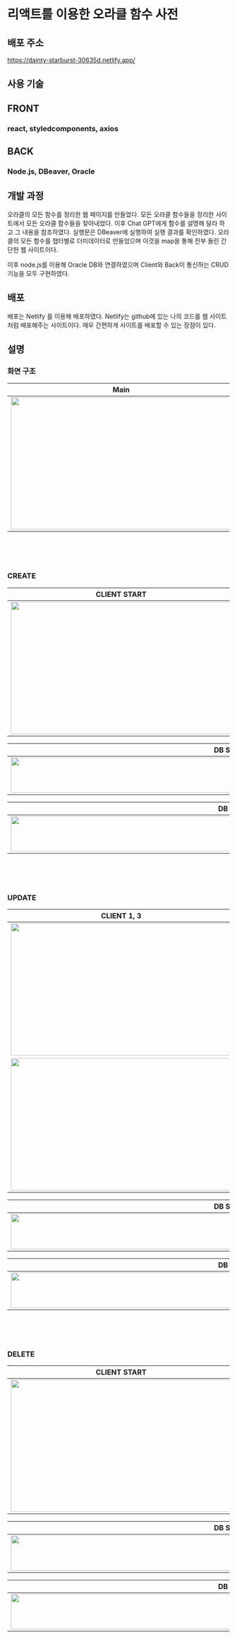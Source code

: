 # 리액트를 이용한 오라클 함수 사전

## 배포 주소
https://dainty-starburst-30635d.netlify.app/


## 사용 기술
## FRONT
### react, styledcomponents, axios
## BACK
### Node.js, DBeaver, Oracle

## 개발 과정
오라클의 모든 함수를 정리한 웹 페이지를 만들었다. 모든 오라클 함수들을 정리한 사이트에서 모든 오라클 함수들을 찾아내었다. 이후 Chat GPT에게 함수를 설명해 달라 하고 그 내용을 참조하였다. 
실행문은 DBeaver에 실행하여 실행 결과를 확인하였다. 오라클의 모든 함수를 챕터별로 더미데이터로 만들었으며 이것을 map을 통해 전부 돌린 간단한 웹 사이트이다.

이후 node.js를 이용해 Oracle DB와 연결하였으며 Client와 Back이 통신하는 CRUD 기능을 모두 구현하였다.

## 배포
배포는 Netlify 를 이용해 배포하였다.
Netlify는 github에 있는 나의 코드를 웹 사이트 처럼 배포해주는 사이트이다. 매우 간편하게 사이트를 배포할 수 있는 장점이 있다.

## 설명
### 화면 구조

|Main|Contents|
|---|---|
|<img src="https://velog.velcdn.com/images/codemodel6/post/9c13b97e-4e3f-48c7-8c54-311b50bfdbaf/image.png" width="500" height="300">|<img src="https://velog.velcdn.com/images/codemodel6/post/b18cd3df-74d1-444f-bc24-9640f368bbe0/image.png" width="500" height="300">|


<br/><br/><br/>

### CREATE
|CLIENT START|CLIENT END|
|---|---|
|<img src="https://github.com/codemodel6/OracleDictionary/assets/110915850/36997669-4687-4b67-a49a-4d42b3ebc3f2" width="500" height="300">|<img src="https://github.com/codemodel6/OracleDictionary/assets/110915850/1fe7223b-55b5-4c6e-a9d4-c2b0c425650d" width="500" height="300">|

|DB START|
|---|
|<img src="https://github.com/codemodel6/OracleDictionary/assets/110915850/122c8ab3-ebc6-411c-9e8e-767bf997dd87" width="1000" height="80">|

|DB END|
|---|
|<img src="https://github.com/codemodel6/OracleDictionary/assets/110915850/e79775be-6ab3-4dbc-a518-0bc9e0bbc884" width="1000" height="80">|

<br/><br/><br/>

### UPDATE
|CLIENT 1, 3|CLIENT 2, 4|
|---|---|
|<img src="https://github.com/codemodel6/OracleDictionary/assets/110915850/38aac077-430d-41a4-a2fa-94755fb84cfa" width="500" height="300">|<img src="https://github.com/codemodel6/OracleDictionary/assets/110915850/3f1230e2-cc21-491e-9751-b2aea6625315" width="500" height="300">|
|<img src="https://github.com/codemodel6/OracleDictionary/assets/110915850/e44fe888-8500-425e-af7a-e8e85698f122" width="500" height="300">|<img src="https://github.com/codemodel6/OracleDictionary/assets/110915850/3ae87b4e-f560-4fda-850e-55a2bfad0c9c" width="500" height="300">|

|DB START|
|---|
|<img src="https://github.com/codemodel6/OracleDictionary/assets/110915850/528a57a1-f87a-4245-86df-a9f54186020f" width="1000" height="80">|

|DB END|
|---|
|<img src="https://github.com/codemodel6/OracleDictionary/assets/110915850/576e3415-5df5-435b-8f9a-6d2f31a8cc9f" width="1000" height="80">|

<br/><br/><br/>

### DELETE
|CLIENT START|
|---|
|<img src="https://github.com/codemodel6/OracleDictionary/assets/110915850/d559db53-1d3a-43bd-a3e6-88571c2b9556" width="500" height="300">|

|DB START|
|---|
|<img src="https://github.com/codemodel6/OracleDictionary/assets/110915850/0ad3907d-e52f-48dd-b150-e8b625667df0" width="1000" height="80">|

|DB END|
|---|
|<img src="https://github.com/codemodel6/OracleDictionary/assets/110915850/7ef6e532-9c8e-4560-afea-20bb99005cd3" width="1000" height="80">|

